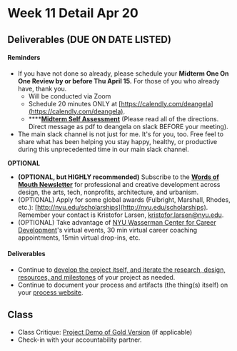 # Week 11 Detail Apr 20

## Deliverables \(DUE ON DATE LISTED\)

#### Reminders

* If you have not done so already, please schedule your **Midterm One On One Review by or before Thu April 15.** For those of you who already have, thank you.
  * Will be conducted via Zoom
  * Schedule 20 minutes ONLY at [https://calendly.com/deangela](https://calendly.com/deangela). 
  * \*\*\*\*[**Midterm Self Assessment**](../end_of_semester_deliverables/midterm_self_assessment.md) \(Please read all of the directions. Direct message as pdf to deangela on slack BEFORE your meeting\).
* The main slack channel is not just for me. It's for you, too. Free feel to share what has been helping you stay happy, healthy, or productive during this unprecedented time in our main slack channel. 

**OPTIONAL**

* **\(OPTIONAL, but HIGHLY recommended\)** Subscribe to the [**Words of Mouth Newsletter**](http://www.wordsofmouth.org/) for professional and creative development across design, the arts, tech, nonprofits, architecture, and urbanism.
* \(OPTIONAL\) Apply for some global awards \(Fulbright, Marshall, Rhodes, etc.\): [http://nyu.edu/scholarships](http://nyu.edu/scholarships). Remember your contact is Kristofor Larsen, kristofor.larsen@nyu.edu.
* \(OPTIONAL\) Take advantage of [NYU Wasserman Center for Career Development](https://www.nyu.edu/students/student-information-and-resources/career-development-and-jobs.html?__s=pvit1odzgzycp3tif89s)'s virtual events, 30 min virtual career coaching appointments, 15min virtual drop-ins, etc.

#### **Deliverables**

* Continue to [develop the project itself, and iterate the research, design, resources, and milestones](../project_plan/) of your project as needed.
* Continue to document your process and artifacts \(the thing\(s\) itself\) on your [process website](../pre-work/website.md).

## Class

* Class Critique: [Project Demo of Gold Version](../critiques-demos-presentations-and-exhibition/project_demo.md) \(if applicable\)
* Check-in with your accountability partner.

